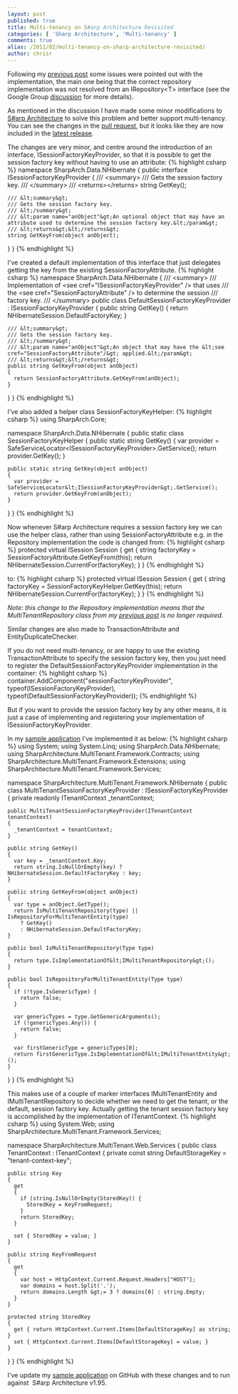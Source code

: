 ```yaml
---
layout: post
published: true
title: Multi-tenancy on S#arp Architecture Revisited
categories: [ 'Sharp Architecture', 'Multi-tenancy' ]
comments: true
alias: /2011/02/multi-tenancy-on-sharp-architecture-revisited/
author: chrisr
---
```


Following my [previous post](/blog/multi-tenancy-on-sharp-architecture) some issues were pointed out with the implementation, the main one being that the correct repository implementation was not resolved from an IRepository&lt;T&gt; interface (see the Google Group <a title="use custom IRepository interface in SharpModelBinder Options " href="http://groups.google.com/group/sharp-architecture/browse_thread/thread/3d8b190ada63a06b" target="_self">discussion</a> for more details).<a id="more"></a><a id="more-62"></a>

As mentioned in the discussion I have made some minor modifications to <a title="S#arp Architecture" href="http://sharparchitecture.net/">S#arp Architecture</a> to solve this problem and better support multi-tenancy. You can see the changes in the <a title="Enabling multi-tenancy" href="https://github.com/sharparchitecture/Sharp-Architecture/pull/1" target="_self">pull request</a>, but it looks like they are now included in the <a title="1.9.5 Released" href="http://groups.google.com/group/sharp-architecture/browse_thread/thread/2091f202966654dc">latest release</a>.

The changes are very minor, and centre around the introduction of an interface, ISessionFactoryKeyProvider, so that it is possible to get the session factory key without having to use an attribute:
{% highlight csharp %}
namespace SharpArch.Data.NHibernate
{
  public interface ISessionFactoryKeyProvider
  {
    /// &lt;summary&gt;
    /// Gets the session factory key.
    /// &lt;/summary&gt;
    /// &lt;returns&gt;&lt;/returns&gt;
    string GetKey();

    /// &lt;summary&gt;
    /// Gets the session factory key.
    /// &lt;/summary&gt;
    /// &lt;param name="anObject"&gt;An optional object that may have an attribute used to determine the session factory key.&lt;/param&gt;
    /// &lt;returns&gt;&lt;/returns&gt;
    string GetKeyFrom(object anObject);
  }
}
{% endhighlight %}

I've created a default implementation of this interface that just delegates getting the key from the existing SessionFactoryAttribute.
{% highlight csharp %}
namespace SharpArch.Data.NHibernate
{
  /// &lt;summary&gt;
  /// Implementation of &lt;see cref="ISessionFactoryKeyProvider" /&gt; that uses
  /// the &lt;see cref="SessionFactoryAttribute" /&gt; to determine the session
  /// factory key.
  /// &lt;/summary&gt;
  public class DefaultSessionFactoryKeyProvider : ISessionFactoryKeyProvider
  {
    public string GetKey()
    {
      return NHibernateSession.DefaultFactoryKey;
    }

    /// &lt;summary&gt;
    /// Gets the session factory key.
    /// &lt;/summary&gt;
    /// &lt;param name="anObject"&gt;An object that may have the &lt;see cref="SessionFactoryAttribute"/&gt; applied.&lt;/param&gt;
    /// &lt;returns&gt;&lt;/returns&gt;
    public string GetKeyFrom(object anObject)
    {
      return SessionFactoryAttribute.GetKeyFrom(anObject);
    }
  }
}
{% endhighlight %}

I've also added a helper class SessionFactoryKeyHelper:
{% highlight csharp %}
using SharpArch.Core;

namespace SharpArch.Data.NHibernate
{
  public static class SessionFactoryKeyHelper
  {
    public static string GetKey()
    {
      var provider = SafeServiceLocator&lt;ISessionFactoryKeyProvider&gt;.GetService();
      return provider.GetKey();
    }

    public static string GetKey(object anObject)
    {
      var provider = SafeServiceLocator&lt;ISessionFactoryKeyProvider&gt;.GetService();
      return provider.GetKeyFrom(anObject);
    }
  }
}
{% endhighlight %}

Now whenever S#arp Architecture requires a session factory key we can use the helper class, rather than using SessionFactoryAttribute e.g. in the Repository implementation the code is changed from:
{% highlight csharp %}
protected virtual ISession Session {
  get {
    string factoryKey = SessionFactoryAttribute.GetKeyFrom(this);
    return NHibernateSession.CurrentFor(factoryKey);
  }
}
{% endhighlight %}

to:
{% highlight csharp %}
protected virtual ISession Session {
  get {
    string factoryKey = SessionFactoryKeyHelper.GetKey(this);
    return NHibernateSession.CurrentFor(factoryKey);
  }
}
{% endhighlight %}

<em>Note: this change to the Repository implementation means that the MultiTenantRepository class from my <a title="Multi-tenancy on S#arp Architecture" href="http://www.yellowfeather.co.uk/blog/multi-tenancy-on-sharp-architecture/" target="_self">previous post</a> is no longer required.</em>

Similar changes are also made to TransactionAttribute and EntityDuplicateChecker.

If you do not need multi-tenancy, or are happy to use the existing TransactionAttribute to specify the session factory key, then you just need to register the DefaultSessionFactoryKeyProvider implementation in the container:
{% highlight csharp %}
container.AddComponent("sessionFactoryKeyProvider", 
  typeof(ISessionFactoryKeyProvider),
  typeof(DefaultSessionFactoryKeyProvider));
{% endhighlight %}

But if you want to provide the session factory key by any other means, it is just a case of implementing and registering your implementation of ISessionFactoryKeyProvider.

In my <a title="SharpArchitecture-MultiTenant" href="https://github.com/yellowfeather/SharpArchitecture-MultiTenant" target="_self">sample application</a> I've implemented it as below:
{% highlight csharp %}
using System;
using System.Linq;
using SharpArch.Data.NHibernate;
using SharpArchitecture.MultiTenant.Framework.Contracts;
using SharpArchitecture.MultiTenant.Framework.Extensions;
using SharpArchitecture.MultiTenant.Framework.Services;

namespace SharpArchitecture.MultiTenant.Framework.NHibernate
{
  public class MultiTenantSessionFactoryKeyProvider : ISessionFactoryKeyProvider
  {
    private readonly ITenantContext _tenantContext;

    public MultiTenantSessionFactoryKeyProvider(ITenantContext tenantContext)
    {
      _tenantContext = tenantContext;
    }

    public string GetKey()
    {
      var key = _tenantContext.Key;
      return string.IsNullOrEmpty(key) ? NHibernateSession.DefaultFactoryKey : key;
    }

    public string GetKeyFrom(object anObject)
    {
      var type = anObject.GetType();
      return IsMultiTenantRepository(type) || IsRepositoryForMultiTenantEntity(type)
        ? GetKey()
        : NHibernateSession.DefaultFactoryKey;
    }

    public bool IsMultiTenantRepository(Type type)
    {
      return type.IsImplementationOf&lt;IMultiTenantRepository&gt;();
    }

    public bool IsRepositoryForMultiTenantEntity(Type type)
    {
      if (!type.IsGenericType) {
        return false;
      }

      var genericTypes = type.GetGenericArguments();
      if (!genericTypes.Any()) {
        return false;
      }

      var firstGenericType = genericTypes[0];
      return firstGenericType.IsImplementationOf&lt;IMultiTenantEntity&gt;();
    }
  }
}
{% endhighlight %}

This makes use of a couple of marker interfaces IMultiTenantEntity and IMultiTenantRepository to decide whether we need to get the tenant, or the default, session factory key. Actually getting the tenant session factory key is accomplished by the implementation of ITenantContext.
{% highlight csharp %}
using System.Web;
using SharpArchitecture.MultiTenant.Framework.Services;

namespace SharpArchitecture.MultiTenant.Web.Services
{
  public class TenantContext : ITenantContext
  {
    private const string DefaultStorageKey = "tenant-context-key";

    public string Key
    {
      get
      {
        if (string.IsNullOrEmpty(StoredKey)) {
          StoredKey = KeyFromRequest;
        }
        return StoredKey;
      }

      set { StoredKey = value; }
    }

    public string KeyFromRequest
    {
      get
      {
        var host = HttpContext.Current.Request.Headers["HOST"];
        var domains = host.Split('.');
        return domains.Length &gt;= 3 ? domains[0] : string.Empty;
      }
    }

    protected string StoredKey
    {
      get { return HttpContext.Current.Items[DefaultStorageKey] as string; }
      set { HttpContext.Current.Items[DefaultStorageKey] = value; }
    }
  }
}
{% endhighlight %}

I've update my <a title="SharpArchitecture-MultiTenant" href="https://github.com/yellowfeather/SharpArchitecture-MultiTenant" target="_self">sample application</a> on GitHub with these changes and to run against  S#arp Architecture v1.95.
